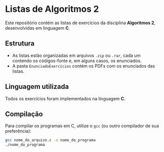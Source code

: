 # Listas de Algoritmos 2

Este repositório contém as listas de exercícios da disciplina **Algoritmos 2**, desenvolvidas em linguagem **C**.

## Estrutura

- As listas estão organizadas em arquivos `.zip` ou `.rar`, cada um contendo os códigos-fonte e, em alguns casos, os enunciados.
- A pasta `EnunciadoExercícios` contém os PDFs com os enunciados das listas.

## Linguagem utilizada

Todos os exercícios foram implementados na linguagem **C**.

## Compilação

Para compilar os programas em C, utilize o `gcc` (ou outro compilador de sua preferência):

```bash
gcc nome_do_arquivo.c -o nome_do_programa
./nome_do_programa
